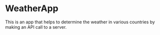 # WeatherApp
This is an app that helps to determine the weather in various countries by making an API call to a server.
